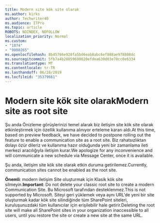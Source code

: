 ```yaml
---
title: Modern site kök site olarak
ms.author: kirks
author: Techwriter40
ms.audience: ITPro
ms.topic: article
ROBOTS: NOINDEX, NOFOLLOW
localization_priority: Normal
ms.custom:
- "1874"
- "9000265"
ms.openlocfilehash: 8b45766e920fa5bd6eab8abc6ef808ae978808dc
ms.sourcegitcommit: 5fb7a4b28859690020efdea630d03e70cc0e6334
ms.translationtype: MT
ms.contentlocale: tr-TR
ms.lasthandoff: 06/28/2019
ms.locfileid: "35379661"
---
```

# <a name="modern-site-as-root-site"></a><span data-ttu-id="e6055-102">Modern site kök site olarak</span><span class="sxs-lookup"><span data-stu-id="e6055-102">Modern site as root site</span></span>

<span data-ttu-id="e6055-103">Şu anda Önizleme görüşlerinizi temel alarak biz iletişim site kök site olarak etkinleştirmek için özellik kullanıma alınıyor erteleme kararı aldı.</span><span class="sxs-lookup"><span data-stu-id="e6055-103">At this time, based on preview feedback, we have decided to postpone rolling out the feature to enable a communication site as a root site.</span></span> <span data-ttu-id="e6055-104">Biz rahatsızlıktan dolayı özür dileriz ve kullanıma hazır olduğunda yeni bir zamanlama ileti merkezi aracılığıyla iletişim kurar.</span><span class="sxs-lookup"><span data-stu-id="e6055-104">We apologize for any inconvenience and will communicate a new schedule via Message Center, once it is available.</span></span>

<span data-ttu-id="e6055-105">Şu anda, iletişim site kök site olarak etkin duruma getirilemez.</span><span class="sxs-lookup"><span data-stu-id="e6055-105">Currently, communication sites cannot be enabled as the root site.</span></span>

<span data-ttu-id="e6055-106">**Önemli**: modern iletişim Site oluşturmak için Klasik kök site silmeyin.</span><span class="sxs-lookup"><span data-stu-id="e6055-106">**Important**: Do not delete your classic root site to create a modern Communication Site.</span></span> <span data-ttu-id="e6055-107">Bu Microsoft tarafından desteklenmez.</span><span class="sxs-lookup"><span data-stu-id="e6055-107">This is not supported by Microsoft.</span></span> <span data-ttu-id="e6055-108">Siteyi geri yüklemek veya aynı URL'de yeni bir site oluşturmak kadar kök site silindiğinde tüm SharePoint siteleri, kuruluşunuzdaki tüm kullanıcılar için erişilebilir hale getirir.</span><span class="sxs-lookup"><span data-stu-id="e6055-108">Deleting the root site will make all SharePoint sites in your organization inaccessible to all users, until you restore the site or create a new site at the same URL.</span></span>
